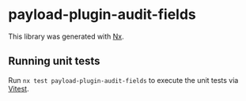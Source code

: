 # payload-plugin-audit-fields

This library was generated with [Nx](https://nx.dev).

## Running unit tests

Run `nx test payload-plugin-audit-fields` to execute the unit tests via [Vitest](https://vitest.dev/).

